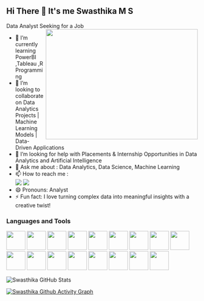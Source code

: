 ## Hi There 👋 It's me Swasthika M S

Data Analyst Seeking for a Job
<img align="right" width="400" height="290" src="https://miro.medium.com/v2/resize:fit:1200/1*DsIpnvUFCtKFEXCWLx3g5Q.gif">                                                
- 🌱 I’m currently learning PowerBI ,Tableau ,R Programming
- 👯 I’m looking to collaborate on Data Analytics Projects | Machine Learning Models | Data-Driven Applications
- 🤔 I’m looking for help with Placements & Internship Opportunities in Data Analytics and Artificial Intelligence
- 💬 Ask me about :  Data Analytics, Data Science, Machine Learning
- 📫 How to reach me :
<br /> [<img src="https://img.shields.io/badge/Gmail-D14836?style=for-the-badge&logo=gmail&logoColor=white" />](mailto:swasthika19ms@gmail.com) [<img src="https://img.shields.io/badge/LinkedIn-0077B5?style=for-the-badge&logo=linkedin&logoColor=white" />](https://www.linkedin.com/in/m-s-swasthika/)
- 😄 Pronouns: Analyst
- ⚡ Fun fact: I love turning complex data into meaningful insights with a creative twist!

### Languages and Tools
<img height="50" width="50" src="https://img.icons8.com/color/48/python--v1.png" />   <img height="50" width="50" src="https://img.icons8.com/color/48/pandas.png" /> <img height="50" width="50" src="https://img.icons8.com/color/48/numpy.png" />   <img height="50" width="50" src="https://icon.icepanel.io/Technology/svg/Matplotlib.svg"/>   <img height="50" width="50" src="https://upload.wikimedia.org/wikipedia/commons/0/05/Scikit_learn_logo_small.svg"/>   <img height="50" width="50" src="https://seaborn.pydata.org/_images/logo-mark-lightbg.svg"/>   <img height="50" width="50" src="https://img.icons8.com/arcade/64/pytorch.png" />   <img height="50" width="50" src="https://img.icons8.com/color/48/opencv.png" />   <img height="50" width="50" src="https://img.icons8.com/material-rounded/48/keras.png" />   <img height="50" width="50" src="https://img.icons8.com/color/48/000000/tensorflow.png"/>   <img height="50" width="50" src="https://img.icons8.com/color/48/microsoft-excel-2019.png"/> 
 <img height="50" width="50" src="https://img.icons8.com/fluency/48/microsoft-powerpoint-2019.png" />   <img height="50" width="50" src="https://img.icons8.com/color/48/power-bi.png"/> <img height="50" width="50" src="https://img.icons8.com/fluency/48/microsoft-word-2019.png"/>   <img height="50" width="50" src="https://img.icons8.com/fluency/48/azure-1.png"/>   <img height="50" width="50" src="https://img.icons8.com/color/48/microsoft-sql-server.png"/>   <img height="50" width="50" src="https://img.icons8.com/color/48/linux--v1.png"/>

![Swasthika GitHub Stats](https://github-readme-stats.vercel.app/api?username=Swasthika19&theme=dark&show_icons=true&&hide=issues,contribs)

[![Swasthika Github Activity Graph](https://github-readme-activity-graph.vercel.app/graph?username=Swasthika19&bg_color=0d0c0c&color=4c8e9e&line=a353c1&point=3f3e41&area=true&hide_border=true)](https://github.com/ashutosh00710/github-readme-activity-graph)

